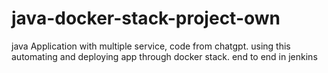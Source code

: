# java-docker-stack-project-own
java Application with multiple service, code from chatgpt. using this automating and deploying app through docker stack. end to end in jenkins
